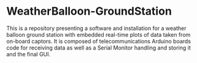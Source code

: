 # WeatherBalloon-GroundStation
 This is a repository presenting a software and installation for a weather balloon ground station with embedded real-time plots of data taken from on-board captors. It is composed of telecommunications Arduino boards code for receiving data as well as a Serial Monitor handling and storing it and the final GUI.
